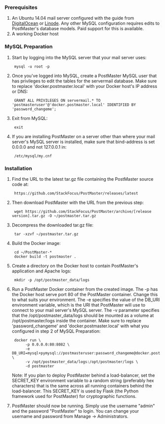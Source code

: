 ### Prerequisites
1. An Ubuntu 14.04 mail server configured with the guide from [DigitalOcean](https://www.digitalocean.com/community/tutorials/how-to-configure-a-mail-server-using-postfix-dovecot-mysql-and-spamassassin) or [Linode](https://www.linode.com/docs/email/postfix/email-with-postfix-dovecot-and-mysql).
Any other MySQL configuration requires edits to PostMaster's database models. Paid support for this is available.
2. A working Docker host

### MySQL Preparation

1. Start by logging into the MySQL server that your mail server uses:

        mysql -u root -p

2. Once you've logged into MySQL, create a PostMaster MySQL user that has privileges to edit the tables for the servermail database.
Make sure to replace 'docker.postmaster.local' with your Docker host's IP address or DNS:

        GRANT ALL PRIVILEGES ON servermail.* TO 'postmasteruser'@'docker.postmaster.local' IDENTIFIED BY 'password_changeme';

3. Exit from MySQL:

        exit

4. If you are installing PostMaster on a server other than where your mail server's MySQL server is installed, make sure that
bind-address is set 0.0.0.0 and not 127.0.0.1 in:

        /etc/mysql/my.cnf

### Installation

1. Find the URL to the latest tar.gz file containing the PostMaster source code at:

        https://github.com/StackFocus/PostMaster/releases/latest

2. Then download PostMaster with the URL from the previous step:

        wget https://github.com/StackFocus/PostMaster/archive/[release version].tar.gz -O ~/postmaster.tar.gz

3. Decompress the downloaded tar.gz file:

        tar -xzvf ~/postmaster.tar.gz

4. Build the Docker image:

        cd ~/PostMaster-*
        docker build -t postmaster .

5. Create a directory on the Docker host to contain PostMaster's application and Apache logs:

        mkdir -p /opt/postmaster_data/logs

6. Run a PostMaster Docker container from the created image.
The -p has the Docker host serve port 80 of the PostMaster container. Change this to what suits your environment.
The -e specifies the value of the DB_URI environment variable, which is the URI that PostMaster will use to connect to your mail server's MySQL server.
The -v parameter specifies that the /opt/postmaster_data/logs should be mounted as a volume at /opt/postmaster/logs inside the container.
Make sure to replace 'password_changeme' and 'docker.postmaster.local' with what you configured in step 2 of MySQL Preparation:

        docker run \
             -p 0.0.0.0:80:8082 \
             -e DB_URI=mysql+pymysql://postmasteruser:password_changeme@docker.postmaster.local:3306/servermail \
             -v /opt/postmaster_data/logs:/opt/postmaster/logs \
             -d postmaster

    Note: If you plan to deploy PostMaster behind a load-balancer, set the SECRET_KEY environment variable to a
    random string (preferably hex characters) that is the same across all running containers behind the load-balancer.
    This SECRET_KEY is used by Flask (the Python framework used for PostMaster) for cryptographic functions.

7. PostMaster should now be running. Simply use the username "admin" and the password "PostMaster" to login.
You can change your username and password from Manage -> Administrators.
